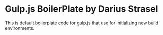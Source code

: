 # Gulp.js BoilerPlate by Darius Strasel
This is default boilerplate code for gulp.js that use for initializing new build environments. 
